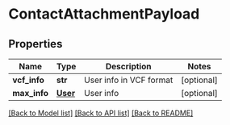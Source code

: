 # ContactAttachmentPayload

## Properties
Name | Type | Description | Notes
------------ | ------------- | ------------- | -------------
**vcf_info** | **str** | User info in VCF format | [optional] 
**max_info** | [**User**](User.md) | User info | [optional] 

[[Back to Model list]](../README.md#documentation-for-models) [[Back to API list]](../README.md#documentation-for-api-endpoints) [[Back to README]](../README.md)


